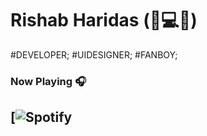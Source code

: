 # **Rishab Haridas** (:hamburger::computer::tea:)
#DEVELOPER; #UIDESIGNER; #FANBOY;
<br->
 
### Now Playing 🎧

[![Spotify](https://open.spotify.com/track/3KkXRkHbMCARz0aVfEt68P?si=ced0c8d649e943d1)
<br/>
---
